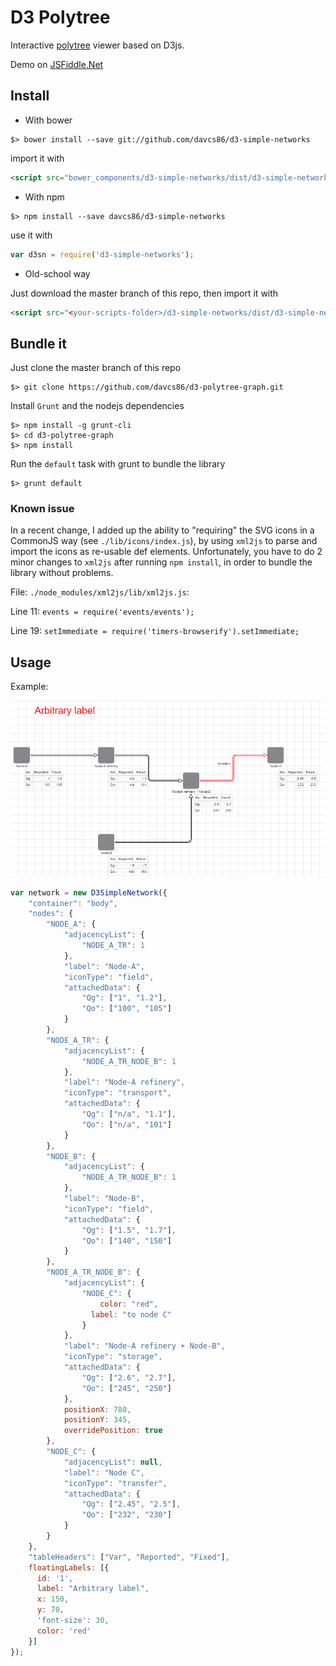 # D3 Polytree

Interactive [polytree](https://www.google.com/search?q=polytree) viewer based on D3js.

Demo on [JSFiddle.Net](https://jsfiddle.net/davcs86/yywby23u/2/)

## Install

- With bower

```shell
$> bower install --save git://github.com/davcs86/d3-simple-networks
```

import it with

```html
<script src="bower_components/d3-simple-networks/dist/d3-simple-networks.min.js"></script>
```

- With npm

```shell
$> npm install --save davcs86/d3-simple-networks
```

use it with

```js
var d3sn = require('d3-simple-networks');
```

- Old-school way
 
Just download the master branch of this repo, then import it with 

```html
<script src="<your-scripts-folder>/d3-simple-networks/dist/d3-simple-networks.min.js"></script>
```

## Bundle it

Just clone the master branch of this repo

```shell
$> git clone https://github.com/davcs86/d3-polytree-graph.git
```

Install `Grunt` and the nodejs dependencies

```shell
$> npm install -g grunt-cli
$> cd d3-polytree-graph
$> npm install
```

Run the `default` task with grunt to bundle the library

```shell
$> grunt default
```


### Known issue

In a recent change, I added up the ability to "requiring" the SVG icons in a CommonJS way (see `./lib/icons/index.js`), 
by using `xml2js` to parse and import the icons as re-usable def elements. Unfortunately, you have to do 2 minor changes to
`xml2js` after running `npm install`, in order to bundle the library without problems.

File: `./node_modules/xml2js/lib/xml2js.js`:

Line 11:  `events = require('events/events');`

Line 19:  `setImmediate = require('timers-browserify').setImmediate;`

## Usage

Example:

![Alt text](/dist/screenshot.png?raw=true "Example of usage")

```js
var network = new D3SimpleNetwork({
    "container": "body",
    "nodes": {
        "NODE_A": {
            "adjacencyList": {
                "NODE_A_TR": 1
            },
            "label": "Node-A",
            "iconType": "field",
            "attachedData": {
                "Qg": ["1", "1.2"],
                "Qo": ["100", "105"]
            }
        },
        "NODE_A_TR": {
            "adjacencyList": {
                "NODE_A_TR_NODE_B": 1
            },
            "label": "Node-A refinery",
            "iconType": "transport",
            "attachedData": {
                "Qg": ["n/a", "1.1"],
                "Qo": ["n/a", "101"]
            }
        },
        "NODE_B": {
            "adjacencyList": {
                "NODE_A_TR_NODE_B": 1
            },
            "label": "Node-B",
            "iconType": "field",
            "attachedData": {
                "Qg": ["1.5", "1.7"],
                "Qo": ["140", "150"]
            }
        },
        "NODE_A_TR_NODE_B": {
            "adjacencyList": {
                "NODE_C": {
                	color: "red",
                  label: "to node C"
                }
            },
            "label": "Node-A refinery + Node-B",
            "iconType": "storage",
            "attachedData": {
                "Qg": ["2.6", "2.7"],
                "Qo": ["245", "250"]
            },
            positionX: 780, 
            positionY: 345,
            overridePosition: true
        },
        "NODE_C": {
            "adjacencyList": null,
            "label": "Node C",
            "iconType": "transfer",
            "attachedData": {
                "Qg": ["2.45", "2.5"],
                "Qo": ["232", "230"]
            }
        }
    },
    "tableHeaders": ["Var", "Reported", "Fixed"],
    floatingLabels: [{
      id: '1',
      label: "Arbitrary label",
      x: 150,
      y: 70,
      'font-size': 30,
      color: 'red'
    }]
});
```
